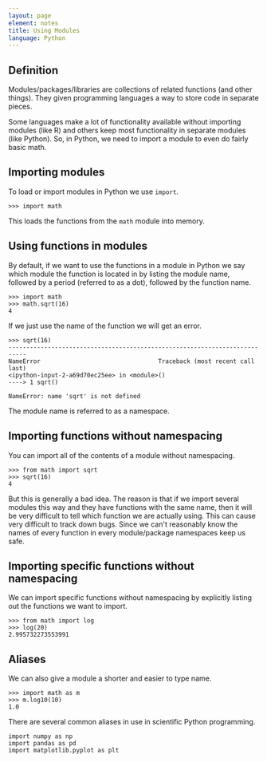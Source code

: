 ```yaml
---
layout: page
element: notes
title: Using Modules
language: Python
---
```


## Definition

Modules/packages/libraries are collections of related functions (and other
things). They given programming languages a way to store code in separate
pieces.

Some languages make a lot of functionality available without importing modules
(like R) and others keep most functionality in separate modules (like
Python). So, in Python, we need to import a module to even do fairly basic math.


## Importing modules

To load or import modules in Python we use `import`.

`>>> import math`

This loads the functions from the `math` module into memory.


## Using functions in modules

By default, if we want to use the functions in a module in Python we say which
module the function is located in by listing the module name, followed by a
period (referred to as a dot), followed by the function name.

```
>>> import math
>>> math.sqrt(16)
4
```

If we just use the name of the function we will get an error.

```
>>> sqrt(16)
---------------------------------------------------------------------------
NameError                                 Traceback (most recent call last)
<ipython-input-2-a69d70ec25ee> in <module>()
----> 1 sqrt()

NameError: name 'sqrt' is not defined
```

The module name is referred to as a namespace.

## Importing functions without namespacing

You can import all of the contents of a module without namespacing.

```
>>> from math import sqrt
>>> sqrt(16)
4
```

But this is generally a bad idea. The reason is that if we import several
modules this way and they have functions with the same name, then it will be
very difficult to tell which function we are actually using. This can cause very
difficult to track down bugs. Since we can't reasonably know the names of every
function in every module/package namespaces keep us safe.


## Importing specific functions without namespacing

We can import specific functions without namespacing by explicitly listing out
the functions we want to import.

```
>>> from math import log
>>> log(20)
2.995732273553991
```


## Aliases

We can also give a module a shorter and easier to type name.

```
>>> import math as m
>>> m.log10(10)
1.0
```

There are several common aliases in use in scientific Python programming.

```
import numpy as np
import pandas as pd
import matplotlib.pyplot as plt
```
